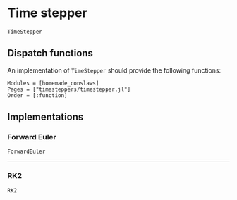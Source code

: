 # Time stepper

```@docs
TimeStepper
```

## Dispatch functions

An implementation of `TimeStepper` should provide the following functions:

```@autodocs
Modules = [homemade_conslaws]
Pages = ["timesteppers/timestepper.jl"]
Order = [:function]
```

## Implementations

### Forward Euler

```@docs
ForwardEuler
```
---
### RK2

```@docs
RK2
```
